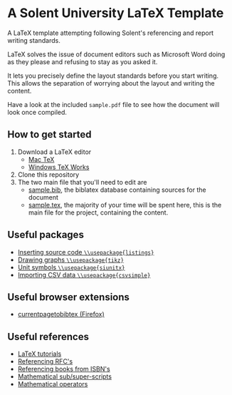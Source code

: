 # A Solent University LaTeX Template

A LaTeX template attempting following Solent's referencing and report writing standards.  

LaTeX solves the issue of document editors such as Microsoft Word doing as they please and refusing to stay as you asked it.

It lets you precisely define the layout standards before you start writing. This allows the separation of worrying about the layout and writing the content. 

Have a look at the included `sample.pdf` file to see how the document will look once compiled.

## How to get started

1.  Download a LaTeX editor
	- [Mac TeX](https://tug.org/mactex/)
	- [Windows TeX Works](https://www.tug.org/texworks/)
2. Clone this repository 
3. The two main file that you'll need to edit are 
	- [sample.bib](sample.bib), the biblatex database containing sources for the document
	- [sample.tex](sample.tex), the majority of your time will be spent here, this is the main file for the project, containing the content. 

## Useful packages

- [Inserting source code `\\usepackage{listings}`](https://en.wikibooks.org/wiki/LaTeX/Source_Code_Listings)
- [Drawing graphs `\\usepackage{tikz}`](https://cremeronline.com/LaTeX/minimaltikz.pdf)
- [Unit symbols `\\usepackage{siunitx}`](https://anorien.csc.warwick.ac.uk/mirrors/CTAN/macros/latex/contrib/SIunits/SIunits.pdf)
- [Importing CSV data `\\usepackage{csvsimple}`](http://anorien.csc.warwick.ac.uk/mirrors/CTAN/macros/latex/contrib/csvsimple/csvsimple.pdf)

## Useful browser extensions

- [currentpagetobibtex (Firefox)](https://addons.mozilla.org/en-US/firefox/addon/currentpagetobibtex/)

## Useful references

- [LaTeX tutorials](https://www.overleaf.com/learn/latex/Creating_a_document_in_LaTeX)
- [Referencing RFC's](https://notesofaprogrammer.blogspot.com/2014/11/bibtex-entries-for-ietf-rfcs-and.html)
- [Referencing books from ISBN's](https://www.ottobib.com/)
- [Mathematical sub/super-scripts](https://www.overleaf.com/learn/latex/Subscripts_and_superscripts)
- [Mathematical operators](https://oeis.org/wiki/List_of_LaTeX_mathematical_symbols#Binary_operators)
